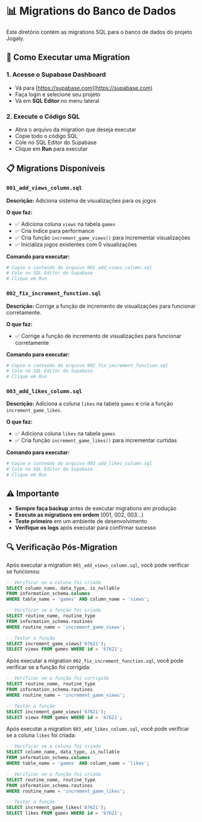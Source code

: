 # 📊 Migrations do Banco de Dados

Este diretório contém as migrations SQL para o banco de dados do projeto Jogaly.

## 🚀 Como Executar uma Migration

### 1. **Acesse o Supabase Dashboard**
- Vá para [https://supabase.com](https://supabase.com)
- Faça login e selecione seu projeto
- Vá em **SQL Editor** no menu lateral

### 2. **Execute o Código SQL**
- Abra o arquivo da migration que deseja executar
- Copie todo o código SQL
- Cole no SQL Editor do Supabase
- Clique em **Run** para executar

## 📋 Migrations Disponíveis

### `001_add_views_column.sql`
**Descrição:** Adiciona sistema de visualizações para os jogos

**O que faz:**
- ✅ Adiciona coluna `views` na tabela `games`
- ✅ Cria índice para performance
- ✅ Cria função `increment_game_views()` para incrementar visualizações
- ✅ Inicializa jogos existentes com 0 visualizações

**Comando para executar:**
```bash
# Copie o conteúdo do arquivo 001_add_views_column.sql
# Cole no SQL Editor do Supabase
# Clique em Run
```

### `002_fix_increment_function.sql`
**Descrição:** Corrige a função de incremento de visualizações para funcionar corretamente.

**O que faz:**
- ✅ Corrige a função de incremento de visualizações para funcionar corretamente

**Comando para executar:**
```bash
# Copie o conteúdo do arquivo 002_fix_increment_function.sql
# Cole no SQL Editor do Supabase
# Clique em Run
```

### `003_add_likes_column.sql`
**Descrição:** Adiciona a coluna `likes` na tabela `games` e cria a função `increment_game_likes`.

**O que faz:**
- ✅ Adiciona coluna `likes` na tabela `games`
- ✅ Cria função `increment_game_likes()` para incrementar curtidas

**Comando para executar:**
```bash
# Copie o conteúdo do arquivo 003_add_likes_column.sql
# Cole no SQL Editor do Supabase
# Clique em Run
```

## ⚠️ Importante

- **Sempre faça backup** antes de executar migrations em produção
- **Execute as migrations em ordem** (001, 002, 003...)
- **Teste primeiro** em um ambiente de desenvolvimento
- **Verifique os logs** após executar para confirmar sucesso

## 🔍 Verificação Pós-Migration

Após executar a migration `001_add_views_column.sql`, você pode verificar se funcionou:

```sql
-- Verificar se a coluna foi criada
SELECT column_name, data_type, is_nullable 
FROM information_schema.columns 
WHERE table_name = 'games' AND column_name = 'views';

-- Verificar se a função foi criada
SELECT routine_name, routine_type 
FROM information_schema.routines 
WHERE routine_name = 'increment_game_views';

-- Testar a função
SELECT increment_game_views('67621');
SELECT views FROM games WHERE id = '67621';
```

Após executar a migration `002_fix_increment_function.sql`, você pode verificar se a função foi corrigida:

```sql
-- Verificar se a função foi corrigida
SELECT routine_name, routine_type 
FROM information_schema.routines 
WHERE routine_name = 'increment_game_views';

-- Testar a função
SELECT increment_game_views('67621');
SELECT views FROM games WHERE id = '67621';
```

Após executar a migration `003_add_likes_column.sql`, você pode verificar se a coluna `likes` foi criada:

```sql
-- Verificar se a coluna foi criada
SELECT column_name, data_type, is_nullable 
FROM information_schema.columns 
WHERE table_name = 'games' AND column_name = 'likes';

-- Verificar se a função foi criada
SELECT routine_name, routine_type 
FROM information_schema.routines 
WHERE routine_name = 'increment_game_likes';

-- Testar a função
SELECT increment_game_likes('67621');
SELECT likes FROM games WHERE id = '67621';
``` 
